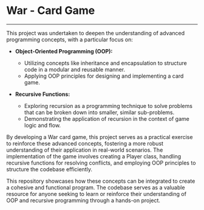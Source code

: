 # War - Card Game

---

This project was undertaken to deepen the understanding of advanced programming concepts, with a particular focus on:

-   **Object-Oriented Programming (OOP):**

    -   Utilizing concepts like inheritance and encapsulation to structure code in a modular and reusable manner.
    -   Applying OOP principles for designing and implementing a card game.

-   **Recursive Functions:**
    -   Exploring recursion as a programming technique to solve problems that can be broken down into smaller, similar sub-problems.
    -   Demonstrating the application of recursion in the context of game logic and flow.

By developing a War card game, this project serves as a practical exercise to reinforce these advanced concepts, fostering a more robust understanding of their application in real-world scenarios. The implementation of the game involves creating a Player class, handling recursive functions for resolving conflicts, and employing OOP principles to structure the codebase efficiently.

This repository showcases how these concepts can be integrated to create a cohesive and functional program. The codebase serves as a valuable resource for anyone seeking to learn or reinforce their understanding of OOP and recursive programming through a hands-on project.
